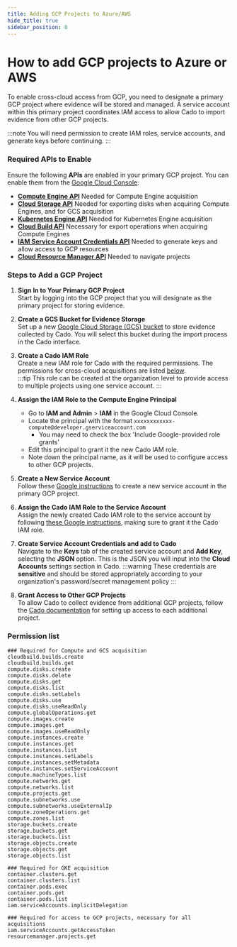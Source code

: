 ```yaml
---
title: Adding GCP Projects to Azure/AWS
hide_title: true
sidebar_position: 8
---
```


# How to add GCP projects to Azure or AWS

To enable cross-cloud access from GCP, you need to designate a primary GCP project where evidence will be stored and managed. A service account within this primary project coordinates IAM access to allow Cado to import evidence from other GCP projects. 

:::note
You will need permission to create IAM roles, service accounts, and generate keys before continuing.
:::

### Required APIs to Enable

Ensure the following **APIs** are enabled in your primary GCP project. You can enable them from the [Google Cloud Console](https://console.cloud.google.com/apis/library):

- **[Compute Engine API](https://console.cloud.google.com/marketplace/product/google/compute.googleapis.com)**
Needed for Compute Engine acquisition
- **[Cloud Storage API](https://console.cloud.google.com/marketplace/product/google/storage.googleapis.com)**
Needed for exporting disks when acquiring Compute Engines, and for GCS acquisition
- **[Kubernetes Engine API](https://console.cloud.google.com/marketplace/product/google/container.googleapis.com)**
Needed for Kubernetes Engine acquisition
- **[Cloud Build API](https://console.cloud.google.com/marketplace/product/google/cloudbuild.googleapis.com)**
Necessary for export operations when acquiring Compute Engines
- **[IAM Service Account Credentials API](https://console.cloud.google.com/marketplace/product/google/iamcredentials.googleapis.com)**
Needed to generate keys and allow access to GCP resources
- **[Cloud Resource Manager API](https://console.cloud.google.com/marketplace/product/google/cloudresourcemanager.googleapis.com)**
Needed to navigate projects

### Steps to Add a GCP Project

1. **Sign In to Your Primary GCP Project**  
   Start by logging into the GCP project that you will designate as the primary project for storing evidence.

2. **Create a GCS Bucket for Evidence Storage**  
   Set up a new [Google Cloud Storage (GCS) bucket](https://cloud.google.com/storage/docs/creating-buckets) to store evidence collected by Cado. You will select this bucket during the import process in the Cado interface.

3. **Create a Cado IAM Role**  
   Create a new IAM role for Cado with the required permissions. The permissions for cross-cloud acquisitions are listed [below](/cado/deploy/cross/adding-gcp#permissions).  
   :::tip 
   This role can be created at the organization level to provide access to multiple projects using one service account.
   :::

4. **Assign the IAM Role to the Compute Engine Principal**
   - Go to **IAM and Admin** > **IAM** in the Google Cloud Console.  
   - Locate the principal with the format `xxxxxxxxxxxx-compute@developer.gserviceaccount.com`
      - You may need to check the box 'Include Google-provided role grants'
   - Edit this principal to grant it the new Cado IAM role.  
   - Note down the principal name, as it will be used to configure access to other GCP projects.

5. **Create a New Service Account**  
   Follow these [Google instructions](https://cloud.google.com/iam/docs/service-accounts-create) to create a new service account in the primary GCP project.

6. **Assign the Cado IAM Role to the Service Account**  
   Assign the newly created Cado IAM role to the service account by following [these Google instructions](https://cloud.google.com/iam/docs/create-service-agents#grant-roles), making sure to grant it the Cado IAM role.

7. **Create Service Account Credentials and add to Cado**  
   Navigate to the **Keys** tab of the created service account and **Add Key**, selecting the **JSON** option. This is the JSON you will input into the **Cloud Accounts** settings section in Cado.
   :::warning
   These credentials are **sensitive** and should be stored appropriately according to your organization's password/secret management policy
   :::

8. **Grant Access to Other GCP Projects**  
    To allow Cado to collect evidence from additional GCP projects, follow the [Cado documentation](/cado/deploy/gcp/gcp-cross-project) for setting up access to each additional project.

### Permission list
```
### Required for Compute and GCS acquisition
cloudbuild.builds.create
cloudbuild.builds.get
compute.disks.create
compute.disks.delete
compute.disks.get
compute.disks.list
compute.disks.setLabels
compute.disks.use
compute.disks.useReadOnly
compute.globalOperations.get
compute.images.create
compute.images.get
compute.images.useReadOnly
compute.instances.create
compute.instances.get
compute.instances.list
compute.instances.setLabels
compute.instances.setMetadata
compute.instances.setServiceAccount
compute.machineTypes.list
compute.networks.get
compute.networks.list
compute.projects.get
compute.subnetworks.use
compute.subnetworks.useExternalIp
compute.zoneOperations.get
compute.zones.list
storage.buckets.create
storage.buckets.get
storage.buckets.list
storage.objects.create
storage.objects.get
storage.objects.list

### Required for GKE acquisition
container.clusters.get
container.clusters.list
container.pods.exec
container.pods.get
container.pods.list
iam.serviceAccounts.implicitDelegation

### Required for access to GCP projects, necessary for all acquisitions
iam.serviceAccounts.getAccessToken
resourcemanager.projects.get
```